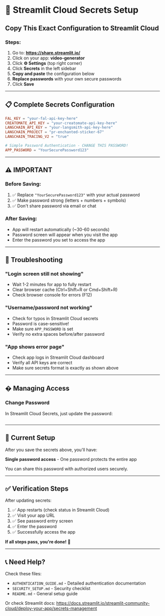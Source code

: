 # 🚀 Streamlit Cloud Secrets Setup

## Copy This Exact Configuration to Streamlit Cloud

### Steps:
1. Go to: **https://share.streamlit.io/**
2. Click on your app: **video-generator**
3. Click **⚙️ Settings** (top right corner)
4. Click **Secrets** in the left sidebar
5. **Copy and paste** the configuration below
6. **Replace passwords** with your own secure passwords
7. Click **Save**

---

## 📋 Complete Secrets Configuration

```toml
FAL_KEY = "your-fal-api-key-here"
CREATOMATE_API_KEY = "your-creatomate-api-key-here"
LANGCHAIN_API_KEY = "your-langsmith-api-key-here"
LANGCHAIN_PROJECT = "pr-enchanted-sticker-67"
LANGCHAIN_TRACING_V2 = "true"

# Simple Password Authentication - CHANGE THIS PASSWORD!
APP_PASSWORD = "YourSecurePassword123"
```

---

## ⚠️ IMPORTANT

### Before Saving:
1. ✅ Replace `"YourSecurePassword123"` with your actual password
2. ✅ Make password strong (letters + numbers + symbols)
3. ✅ Don't share password via email or chat

### After Saving:
- App will restart automatically (~30-60 seconds)
- Password screen will appear when you visit the app
- Enter the password you set to access the app

---

## 🔧 Troubleshooting

### "Login screen still not showing"
- Wait 1-2 minutes for app to fully restart
- Clear browser cache (Ctrl+Shift+R or Cmd+Shift+R)
- Check browser console for errors (F12)

### "Username/password not working"
- Check for typos in Streamlit Cloud secrets
- Password is case-sensitive!
- Make sure `APP_PASSWORD` is set
- Verify no extra spaces before/after password

### "App shows error page"
- Check app logs in Streamlit Cloud dashboard
- Verify all API keys are correct
- Make sure secrets format is exactly as shown above

---

## � Managing Access

### Change Password
In Streamlit Cloud Secrets, just update the password:
```toml

```

---

## 📝 Current Setup

After you save the secrets above, you'll have:

**Single password access** - One password protects the entire app

You can share this password with authorized users securely.

---

## ✅ Verification Steps

After updating secrets:

1. ✅ App restarts (check status in Streamlit Cloud)
2. ✅ Visit your app URL
3. ✅ See password entry screen
4. ✅ Enter the password
5. ✅ Successfully access the app

**If all steps pass, you're done!** 🎉

---

## 📞 Need Help?

Check these files:
- `AUTHENTICATION_GUIDE.md` - Detailed authentication documentation
- `SECURITY_SETUP.md` - Security checklist
- `README.md` - General setup guide

Or check Streamlit docs: https://docs.streamlit.io/streamlit-community-cloud/deploy-your-app/secrets-management
